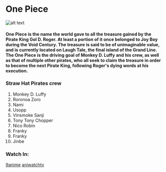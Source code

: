 
<h1>One Piece</h1>

![alt text](https://imgsrv.crunchyroll.com/cdn-cgi/image/fit=contain,format=auto,quality=85,width=1200,height=675/catalog/crunchyroll/a249096c7812deb8c3c2c907173f3774.jpg)

<h4>One Piece is the name the world gave to all the treasure gained by the Pirate King Gol D. Roger. At least a portion of it once belonged to Joy Boy during the Void Century. The treasure is said to be of unimaginable value, and is currently located on Laugh Tale, the final island of the Grand Line. The One Piece is the driving goal of Monkey D. Luffy and his crew, as well as that of multiple other pirates, who all seek to claim the treasure in order to become the next Pirate King, following Roger's dying words at his execution.</h4>

<h3>Straw Hat Pirates crew</h3>
<ol>
  <li>Monkey D. Luffy</li>
  <li>Roronoa Zoro</li>
  <li>Nami</li>
  <li>Usopp</li>
   <li>Vinsmoke Sanji</li>
    <li>Tony Tony Chopper</li>
     <li>Nico Robin</li>
      <li>Franky</li>
       <li>Franky</li>
        <li>Jinbe</li>
  
</ol>

<h3>Watch In:</h3>
 <a href=“https://9animetv.to/watch/one-piece-100?ep=2142”>9anime</a>
 <a href=“https://aniwatchtv.to/”>aniwatchtv</a>
  
